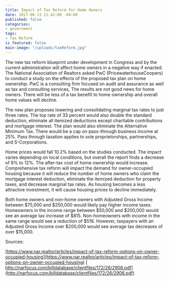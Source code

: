 ```yaml
---
title: Impact of Tax Reform for Home Owners
date: 2017-06-13 21:42:00 -04:00
published: false
categories:
- government
tags:
- Tax Reform
is featured: false
main-image: "/uploads/taxReform.jpg"
---
```


The new tax reform blueprint under development in Congress and by the current administration will affect home owners in a negative way if enacted. The National Association of Realtors asked PwC (PricewaterhouseCoopers) to conduct a study on the effects of the proposed tax plan on home ownership. PwC is a consulting firm focused on audit and assurance as well as tax and consulting services, The results are not good news for home owners. There will be less of a tax benefit to home ownership and overall home values will decline. 
 
The new plan proposes lowering and consolidating marginal tax rates to just three rates. The top rate of 33 percent would also double the standard deduction, eliminate all itemized deductions except charitable contributions and mortgage interest. The plan would also eliminate the Alternative Minimum Tax. There would be a cap on pass-through business income at 25%.  Pass through taxation applies to sole proprietorships, partnerships, and S-Corporations. 
 
Home prices would fall 10.2% based on the studies conducted. The impact varies depending on local conditions, but overall the report finds a decrease of 8% to 12%. The after-tax cost of home ownership would increase. Comprehensive tax reform will impact the demand for owner-occupied housing because it will reduce the number of home owners who claim the mortgage interest deduction, eliminate the itemized deduction for property taxes, and decrease marginal tax rates. As housing becomes a less attractive investment, it will cause housing prices to decline immediately.  
 
Both home owners and non-home owners with Adjusted Gross Income between $75,000 and $250,000 would likely pay higher income taxes. Homeowners in the income range between $50,000 and $200,000 would see an average tax increase of $815.  Non-homeowners with income in the same range would see a reduction of $516.  However, taxpayers with an Adjusted Gross Income over $200,000 would see average tax decreases of over $15,000.

Sources:

[https://www.nar.realtor/articles/impact-of-tax-reform-options-on-owner-occupied-housing](https://www.nar.realtor/articles/impact-of-tax-reform-options-on-owner-occupied-housing)
[
http://narfocus.com/billdatabase/clientfiles/172/26/2906.pdf](http://narfocus.com/billdatabase/clientfiles/172/26/2906.pdf)